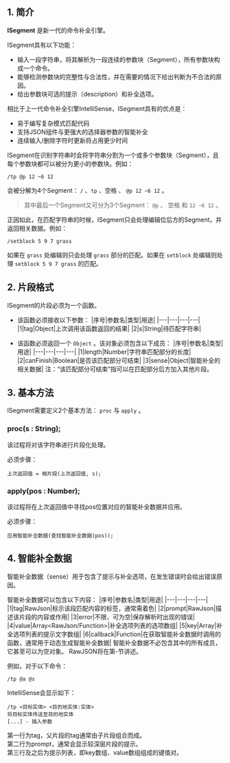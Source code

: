 ## 1. 简介
**ISegment** 是新一代的命令补全引擎。

ISegment具有以下功能：
- 输入一段字符串，将其解析为一段连续的参数块（Segment），所有参数块构成一个命令。
- 能够检测参数块的完整性与合法性，并在需要的情况下给出判断为不合法的原因。
- 给出参数块可选的提示（description）和补全选项。

相比于上一代命令补全引擎IntelliSense，ISegment具有的优点是：
- 易于编写复杂模式匹配代码
- 支持JSON组件与更强大的选择器参数的智能补全
- 连续输入/删除字符时更新将占用更少时间

ISegment在识别字符串时会将字符串分割为一个或多个参数块（Segment），且每个参数块都可以被分为更小的参数块。例如：
```
/tp @p 12 ~6 12
```
会被分解为4个Segment： `/` 、`tp` 、空格 、 `@p 12 ~6 12` 。
> 其中最后一个Segment又可分为3个Segment： `@p` 、 空格 和 `12 ~6 12` 。

正因如此，在匹配字符串的时候，ISegment只会处理编辑位后方的Segment，并返回相关数据。例如：
```
/setblock 5 9 7 grass
```
如果在 `grass` 处编辑则只会处理 `grass` 部分的匹配。如果在 `setblock` 处编辑则处理 `setblock 5 9 7 grass` 的匹配。

## 2. 片段格式

ISegment的片段必须为一个函数。

- 该函数必须接收以下参数：
|序号|参数名|类型|用途|
|---|---|---|---|
|1|tag|Object|上次调用该函数返回的结果|
|2|s|String|待匹配字符串|

- 该函数必须返回一个 `Object` 。该对象必须包含以下成员：
|序号|参数名|类型|用途|
|---|---|---|---|
|1|length|Number|字符串匹配部分的长度|
|2|canFinish|Boolean|是否该匹配部分可结束|
|3|sense|Object|智能补全的相关数据|
注：“该匹配部分可结束”指可以在匹配部分后方加入其他片段。

## 3. 基本方法

ISegment需要定义2个基本方法： `proc` 与 `apply` 。

### proc(s : String);
该过程将对该字符串进行片段化处理。

必须步骤：
```
上次返回值 = 根片段(上次返回值, s);
```

### apply(pos : Number);
该过程将在上次返回值中寻找pos位置对应的智能补全数据并应用。

必须步骤：
```
应用智能补全数据(查找智能补全数据(pos));
```

## 4. 智能补全数据

智能补全数据（sense）用于包含了提示与补全选项，在发生错误时会给出错误原因。

智能补全数据可以包含以下内容：
|序号|参数名|类型|用途|
|---|---|---|---|
|1|tag|RawJson|标示该段匹配内容的标签，通常需着色|
|2|prompt|RawJson|描述该片段的内容或作用|
|3|error|不限，可为空|保存解析时出现的错误|
|4|value|Array<RawJson/Function>|补全选项列表的选项数组|
|5|key|Array<RawJson>|补全选项列表的提示文字数组|
|6|callback|Function|在获取智能补全数据时调用的函数，通常用于动态生成智能补全数据|
智能补全数据不必包含其中的所有成员，它甚至可以为空对象。 
RawJSON将在第-节讲述。

例如，对于以下命令：
```
/tp @a @s
```
IntelliSense会显示如下：
```
/tp <目标实体> <目的地实体:实体>
将目标实体传送至目的地实体
[...] - 插入参数
```
第一行为tag，父片段的tag通常由子片段组合而成。  
第二行为prompt，通常会显示较深层片段的提示。  
第三行及之后为提示列表，即key数组、value数组组成的键值对。

